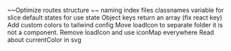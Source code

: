 ~~Optimize routes structure ~~
naming
index files
classnames
variable for slice
default states for use state
Object keys return an array (fix react key)
Add custom colors to tailwind config
Move loadIcon to separate folder it is not a component. Remove loadIcon and use iconMap everywhere
Read about currentColor in svg